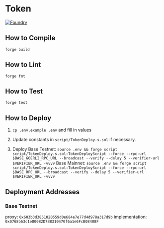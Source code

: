 # Token

[![Foundry][foundry-badge]][foundry]

[foundry]: https://getfoundry.sh/
[foundry-badge]: https://img.shields.io/badge/Built%20with-Foundry-FFDB1C.svg

## How to Compile

`forge build`

## How to Lint

`forge fmt`

## How to Test

`forge test`

## How to Deploy

1. `cp .env.example .env` and fill in values

2. Update constants in `script/TokenDeploy.s.sol` if necessary.

3. Deploy
Base Testnet: `source .env && forge script script/TokenDeploy.s.sol:TokenDeployScript --force --rpc-url $BASE_GOERLI_RPC_URL --broadcast --verify --delay 5 --verifier-url $VERIFIER_URL -vvvv`
Base Mainnet: `source .env && forge script script/TokenDeploy.s.sol:TokenDeployScript --force --rpc-url $BASE_RPC_URL --broadcast --verify --delay 5 --verifier-url $VERIFIER_URL -vvvv`

## Deployment Addresses

### Base Testnet
proxy: `0x603b3d3851020559d0e684e7e77d4d978a317d9b`
implementation: `0x0768b63c1e80082D7B8310470f6a1e6FcB08408F`